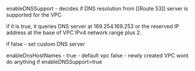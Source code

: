 enableDNSSupport - decides if DNS resolution from [[Route 53]] server is supported for the VPC

if it is true, it queries DNS server at 169.254.169.253 or the reserved IP address at the base of VPC IPv4 network range plus 2.

if false - set custom DNS server

enableDnsHostNames - true - default vpc
false - newly created VPC
wont do anything if enableDNSSupport=true

